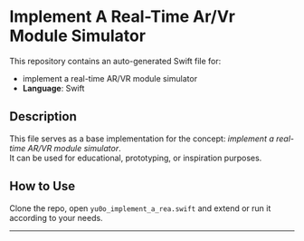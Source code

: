 # Implement A Real-Time Ar/Vr Module Simulator

This repository contains an auto-generated Swift file for:

- implement a real-time AR/VR module simulator
- **Language**: Swift

## Description

This file serves as a base implementation for the concept: *implement a real-time AR/VR module simulator*.  
It can be used for educational, prototyping, or inspiration purposes.

## How to Use

Clone the repo, open `yu0o_implement_a_rea.swift` and extend or run it according to your needs.

---


